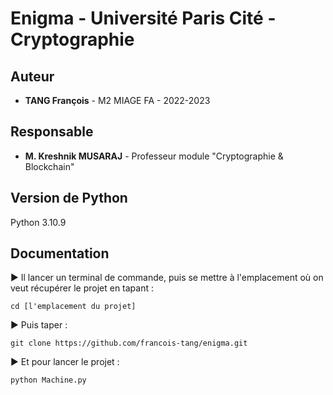 # Enigma - Université Paris Cité - Cryptographie

## Auteur
* **TANG François** - M2 MIAGE FA - 2022-2023

## Responsable
* **M. Kreshnik MUSARAJ** - Professeur module "Cryptographie & Blockchain"

## Version de Python
Python 3.10.9

## Documentation
:arrow_forward: Il lancer un terminal de commande, puis se mettre à l'emplacement où on veut récupérer le projet en tapant :
```
cd [l'emplacement du projet]
```

:arrow_forward: Puis taper :
```
git clone https://github.com/francois-tang/enigma.git
```

:arrow_forward: Et pour lancer le projet :
```
python Machine.py
```
